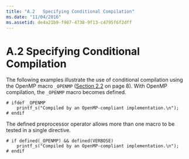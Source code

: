 ```yaml
---
title: "A.2   Specifying Conditional Compilation"
ms.date: "11/04/2016"
ms.assetid: de4a21b9-f987-4738-9f13-c4795f6f2dff
---
```

# A.2   Specifying Conditional Compilation

The following examples illustrate the use of conditional compilation using the OpenMP macro `_OPENMP` ([Section 2.2](../../parallel/openmp/2-2-conditional-compilation.md) on page 8). With OpenMP compilation, the `_OPENMP` macro becomes defined.

```
# ifdef _OPENMP
    printf_s("Compiled by an OpenMP-compliant implementation.\n");
# endif
```

The defined preprocessor operator allows more than one macro to be tested in a single directive.

```
# if defined(_OPENMP) && defined(VERBOSE)
    printf_s("Compiled by an OpenMP-compliant implementation.\n");
# endif
```